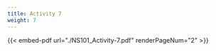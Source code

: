 ```yaml
---
title: Activity 7
weight: 7
---
```



{{< embed-pdf url="./NS101_Activity-7.pdf" renderPageNum="2" >}}
